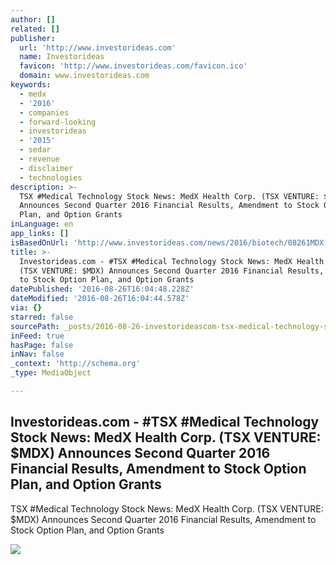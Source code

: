 ```yaml
---
author: []
related: []
publisher:
  url: 'http://www.investorideas.com'
  name: Investorideas
  favicon: 'http://www.investorideas.com/favicon.ico'
  domain: www.investorideas.com
keywords:
  - medx
  - '2016'
  - companies
  - forward-looking
  - investorideas
  - '2015'
  - sedar
  - revenue
  - disclaimer
  - technologies
description: >-
  TSX #Medical Technology Stock News: MedX Health Corp. (TSX VENTURE: $MDX)
  Announces Second Quarter 2016 Financial Results, Amendment to Stock Option
  Plan, and Option Grants
inLanguage: en
app_links: []
isBasedOnUrl: 'http://www.investorideas.com/news/2016/biotech/08261MDX.asp'
title: >-
  Investorideas.com - #TSX #Medical Technology Stock News: MedX Health Corp.
  (TSX VENTURE: $MDX) Announces Second Quarter 2016 Financial Results, Amendment
  to Stock Option Plan, and Option Grants
datePublished: '2016-08-26T16:04:48.228Z'
dateModified: '2016-08-26T16:04:44.578Z'
via: {}
starred: false
sourcePath: _posts/2016-08-26-investorideascom-tsx-medical-technology-stock-news-med.md
inFeed: true
hasPage: false
inNav: false
_context: 'http://schema.org'
_type: MediaObject

---
```

<article style=""><h1>Investorideas.com - #TSX #Medical Technology Stock News: MedX Health Corp. (TSX VENTURE: $MDX) Announces Second Quarter 2016 Financial Results, Amendment to Stock Option Plan, and Option Grants</h1><p>TSX #Medical Technology Stock News: MedX Health Corp. (TSX VENTURE: $MDX) Announces Second Quarter 2016 Financial Results, Amendment to Stock Option Plan, and Option Grants</p><img src="http://www.investorideas.com/images/Banners/join-investorideas.gif" /></article>